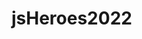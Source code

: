 # jsHeroes2022

<!-- Description
    Nest is a framework for building efficient, scalable Node.js server-side applications. It uses modern JavaScript, is built with TypeScript (preserves compatibility with pure JavaScript) and combines elements of OOP (Object Oriented Programming), FP (Functional Programming), and FRP (Functional Reactive Programming).

    Under the hood, Nest makes use of Express, but also, provides compatibility with a wide range of other libraries.-->

<!-- Getting started 
   To check out the guide, visit docs.nestjs.com .  -->
   
<!-- Stay in touch
    Author: Andrei Cristian Oanca
    Email: andrei.oanca@techquarter.io -->

<!-- License
    Nest is MIT licensed.-->